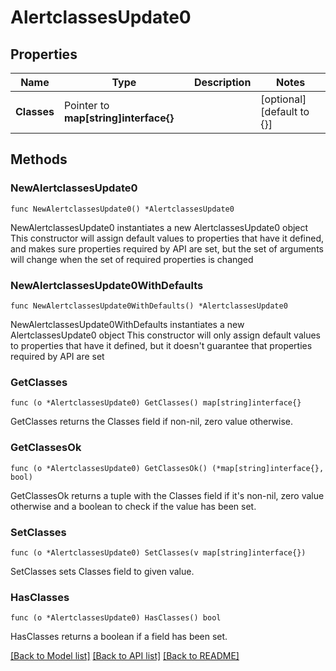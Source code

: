 # AlertclassesUpdate0

## Properties

Name | Type | Description | Notes
------------ | ------------- | ------------- | -------------
**Classes** | Pointer to **map[string]interface{}** |  | [optional] [default to {}]

## Methods

### NewAlertclassesUpdate0

`func NewAlertclassesUpdate0() *AlertclassesUpdate0`

NewAlertclassesUpdate0 instantiates a new AlertclassesUpdate0 object
This constructor will assign default values to properties that have it defined,
and makes sure properties required by API are set, but the set of arguments
will change when the set of required properties is changed

### NewAlertclassesUpdate0WithDefaults

`func NewAlertclassesUpdate0WithDefaults() *AlertclassesUpdate0`

NewAlertclassesUpdate0WithDefaults instantiates a new AlertclassesUpdate0 object
This constructor will only assign default values to properties that have it defined,
but it doesn't guarantee that properties required by API are set

### GetClasses

`func (o *AlertclassesUpdate0) GetClasses() map[string]interface{}`

GetClasses returns the Classes field if non-nil, zero value otherwise.

### GetClassesOk

`func (o *AlertclassesUpdate0) GetClassesOk() (*map[string]interface{}, bool)`

GetClassesOk returns a tuple with the Classes field if it's non-nil, zero value otherwise
and a boolean to check if the value has been set.

### SetClasses

`func (o *AlertclassesUpdate0) SetClasses(v map[string]interface{})`

SetClasses sets Classes field to given value.

### HasClasses

`func (o *AlertclassesUpdate0) HasClasses() bool`

HasClasses returns a boolean if a field has been set.


[[Back to Model list]](../README.md#documentation-for-models) [[Back to API list]](../README.md#documentation-for-api-endpoints) [[Back to README]](../README.md)


